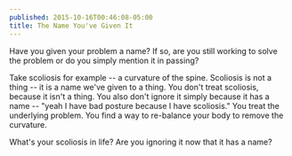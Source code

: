 ```yaml
---
published: 2015-10-16T00:46:08-05:00
title: The Name You've Given It
---
```

Have you given your problem a name? If so, are you still working to solve the problem or do you simply mention it in passing?

Take scoliosis for example -- a curvature of the spine. Scoliosis is not a thing -- it is a name we've given to a thing. You don't treat scoliosis, because it isn't a thing. You also don't ignore it simply because it has a name -- "yeah I have bad posture because I have scoliosis." You treat the underlying problem. You find a way to re-balance your body to remove the curvature.

What's your scoliosis in life? Are you ignoring it now that it has a name?
